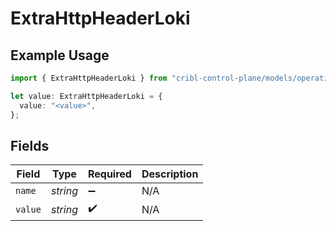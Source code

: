 # ExtraHttpHeaderLoki

## Example Usage

```typescript
import { ExtraHttpHeaderLoki } from "cribl-control-plane/models/operations";

let value: ExtraHttpHeaderLoki = {
  value: "<value>",
};
```

## Fields

| Field              | Type               | Required           | Description        |
| ------------------ | ------------------ | ------------------ | ------------------ |
| `name`             | *string*           | :heavy_minus_sign: | N/A                |
| `value`            | *string*           | :heavy_check_mark: | N/A                |
